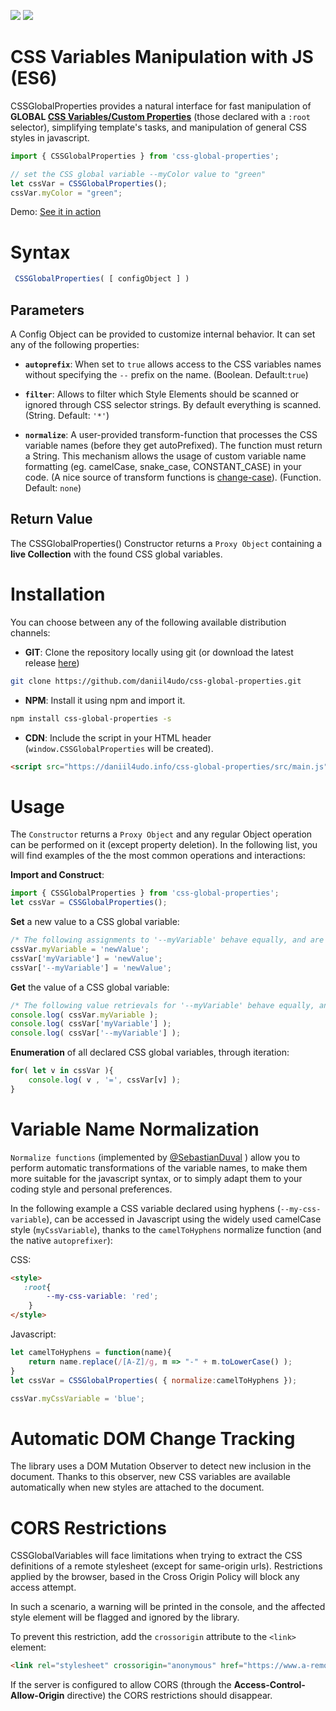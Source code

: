 ![](https://img.shields.io/badge/Javascript-ES6-orange.svg)
![](https://img.shields.io/badge/CSS-Custom_Properties-blue.svg)

# CSS Variables Manipulation with JS (ES6)

CSSGlobalProperties provides a natural interface for fast manipulation of **GLOBAL [CSS Variables/Custom Properties](https://www.w3.org/TR/css-variables-1/)** (those declared with a `:root` selector), simplifying template's tasks, and manipulation of general CSS styles in javascript.

```javascript
import { CSSGlobalProperties } from 'css-global-properties';

// set the CSS global variable --myColor value to "green"
let cssVar = CSSGlobalProperties();
cssVar.myColor = "green";
```

Demo: [See it in action](https://daniil4udo.github.io/css-global-properties/examples/demo-simple.html)

# Syntax

```javascript
 CSSGlobalProperties( [ configObject ] )
```

## Parameters

A Config Object can be provided to customize internal behavior. It can set any of the following properties:

* **`autoprefix`**:
When set to `true` allows access to the CSS variables names without specifying the `--` prefix on the name. (Boolean. Default:`true`)

* **`filter`**:
Allows to filter which Style Elements should be scanned or ignored through CSS selector strings. By default everything is scanned. (String. Default: `'*'`)

* **`normalize`**:
A user-provided transform-function that processes the CSS variable names (before they get autoPrefixed). The function must return a String. This mechanism allows the usage of custom variable name formatting (eg. camelCase, snake_case, CONSTANT_CASE) in your code. (A nice source of transform functions is [change-case](https://www.npmjs.com/package/change-case)). (Function. Default: `none`)

## Return Value

The CSSGlobalProperties() Constructor returns a `Proxy Object` containing a **live Collection** with the found CSS global variables.

# Installation

You can choose between any of the following available distribution channels:

* **GIT**: Clone the repository locally using git (or download the latest release [here](https://github.com/daniil4udo/css-global-properties/releases/latest))

 ```bash
 git clone https://github.com/daniil4udo/css-global-properties.git
```

* **NPM**: Install it using npm and import it.

 ```bash
npm install css-global-properties -s
```

* **CDN**: Include the script in your HTML header (`window.CSSGlobalProperties` will be created).

 ```html
<script src="https://daniil4udo.info/css-global-properties/src/main.js"></script>
```

# Usage

The `Constructor` returns a `Proxy Object` and any regular Object operation can be performed on it (except property deletion). In the following list, you will find examples of the the most common operations and interactions:

**Import and Construct**:

```javascript
import { CSSGlobalProperties } from 'css-global-properties';
let cssVar = CSSGlobalProperties();
```

**Set** a new value to a CSS global variable:

```javascript
/* The following assignments to '--myVariable' behave equally, and are all valid */
cssVar.myVariable = 'newValue';
cssVar['myVariable'] = 'newValue';
cssVar['--myVariable'] = 'newValue';
```

**Get** the value of a CSS global variable:

```javascript
/* The following value retrievals for '--myVariable' behave equally, and are all valid */
console.log( cssVar.myVariable );
console.log( cssVar['myVariable'] );
console.log( cssVar['--myVariable'] );
```

**Enumeration** of all declared CSS global variables, through iteration:

```javascript
for( let v in cssVar ){
    console.log( v , '=', cssVar[v] );
}
```

# Variable Name Normalization

`Normalize functions` (implemented by [@SebastianDuval](https://github.com/SebastianDuval) ) allow you to perform automatic transformations of the variable names, to make them more suitable for the javascript syntax, or to simply adapt them to your coding style and personal preferences.

In the following example a CSS variable declared using hyphens (`--my-css-variable`), can be accessed in Javascript using the widely used camelCase style (`myCssVariable`), thanks to the `camelToHyphens` normalize function (and the native `autoprefixer`):

CSS:

```html
<style>
   :root{
        --my-css-variable: 'red';
    }
</style>
```

Javascript:

```javascript
let camelToHyphens = function(name){
    return name.replace(/[A-Z]/g, m => "-" + m.toLowerCase() );
}
let cssVar = CSSGlobalProperties( { normalize:camelToHyphens });

cssVar.myCssVariable = 'blue';
```

# Automatic DOM Change Tracking

The library uses a DOM Mutation Observer to detect new inclusion in the document. Thanks to this observer, new CSS variables are available automatically when new styles are attached to the document.  

# CORS Restrictions

CSSGlobalVariables will face limitations when trying to extract the CSS definitions of a remote stylesheet (except for same-origin urls). Restrictions applied by the browser, based in the Cross Origin Policy will block any access attempt.

In such a scenario, a warning will be printed in the console, and the affected style element will be flagged and ignored by the library.

To prevent this restriction, add the `crossorigin` attribute to the `<link>` element:

```html
<link rel="stylesheet" crossorigin="anonymous" href="https://www.a-remote-server/styles.css">
```

If the server is configured to allow CORS (through the  **Access-Control-Allow-Origin** directive) the CORS restrictions should disappear.
